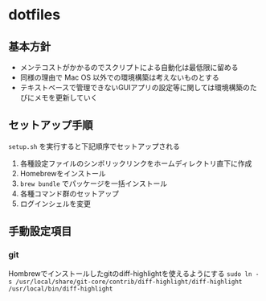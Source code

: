 # dotfiles

## 基本方針
- メンテコストがかかるのでスクリプトによる自動化は最低限に留める
- 同様の理由で Mac OS 以外での環境構築は考えないものとする
- テキストベースで管理できないGUIアプリの設定等に関しては環境構築のたびにメモを更新していく


## セットアップ手順
`setup.sh` を実行すると下記順序でセットアップされる
1. 各種設定ファイルのシンボリックリンクをホームディレクトリ直下に作成
2. Homebrewをインストール
3. `brew bundle` でパッケージを一括インストール
4. 各種コマンド群のセットアップ
5. ログインシェルを変更


## 手動設定項目
### git
Hombrewでインストールしたgitのdiff-highlightを使えるようにする
`sudo ln -s /usr/local/share/git-core/contrib/diff-highlight/diff-highlight /usr/local/bin/diff-highlight`


